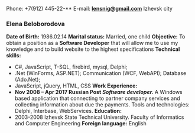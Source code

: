 Phone: +7(912) 445-22-**
  E-mail: **lensnig@gmail.com**
  Izhevsk city
### Elena Beloborodova
  **Date of Birth:** 1986.02.14
  **Marital status:** Married, one child
  **Objective:** To obtain a position as a **Software Developer** that will allow me to use my knowledge and to build website to the highest specifications
  **Technical skills:**       
* C#, JavaScript, T-SQL, firebird, mysql, Delphi;
* .Net (WinForms, ASP.NET); Communication (WCF, WebAPI); Database (Ado.Net); 
* JavaScript, jQuery, HTML, CSS
  **Work Experience:**  
* **Nov 2008 – Apr 2017 Russian Post _Software developer._** A Windows based application that connecting to partner company services and collecting information about due the payments. Tools and technologies: Delphi, Interbase, WebServices.
  **Education:** 
* 2003-2008 Izhevsk State Technical University. Faculty of Informatics and Computer Engineering
  **Foreign language:** English